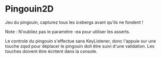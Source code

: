 # Pingouin2D
Jeu du pingouin, capturez tous les icebergs avant qu'ils ne fondent !

Note : N'oubliez pas le paramètre -ea pour utiliser les asserts.

Le controle du pingouin s'effectue sans KeyListener, donc l'appuie sur une touche zqsd pour déplacer le pingouin doit être suivi d'une validation.
Les touches doivent être écritent dans la console.
